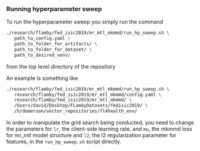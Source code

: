 ### Running hyperparameter sweep

To run the hyperparameter sweep you simply run the command

```bash
./research/flamby/fed_isic2019/mr_mtl_mkmmd/run_hp_sweep.sh \
   path_to_config.yaml \
   path_to_folder_for_artifacts/ \
   path_to_folder_for_dataset/ \
   path_to_desired_venv/
```

from the top level directory of the repository

An example is something like
``` bash
./research/flamby/fed_isic2019/mr_mtl_mkmmd/run_hp_sweep.sh \
   research/flamby/fed_isic2019/mr_mtl_mkmmd/config.yaml \
   research/flamby/fed_isic2019/mr_mtl_mkmmd/ \
   /Users/david/Desktop/FLambyDatasets/fedisic2019/ \
   /h/demerson/vector_repositories/fl4health_env/
```

In order to manipulate the grid search being conducted, you need to change the parameters for `lr`, the client-side learning rate, and `mu`, the mkmmd loss for mr_mtl model structure and `l2`, the l2 regularization parameter for features, in the `run_hp_sweep.sh` script directly.
